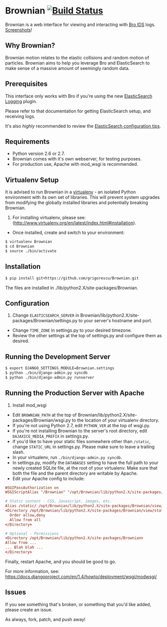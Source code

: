 Brownian [![Build Status](https://secure.travis-ci.org/grigorescu/Brownian.png)](http://travis-ci.org/grigorescu/Brownian)
================================

Brownian is a web interface for viewing and interacting with [Bro IDS](http://bro-ids.org/) logs. [Screenshots](http://imgur.com/a/vfhCf)!

Why Brownian?
-------------

Brownian motion relates to the elastic collisions and random motion of particles. Brownian aims to help you leverage Bro and ElasticSearch to make sense of a massive amount of seemingly random data.

Prerequisites
-------------

This interface only works with Bro if you're using the new [ElasticSearch Logging](http://git.bro-ids.org/bro.git/blob/HEAD:/doc/logging-elasticsearch.rst) plugin.

Please refer to that documentation for getting ElasticSearch setup, and receiving logs.

It's also *highly* recommended to review the [ElasticSearch configuration tips](https://github.com/grigorescu/Brownian/wiki/ElasticSearch-Configuration).

Requirements
------------

* Python version 2.6 or 2.7.
* Brownian comes with it's own webserver, for testing purposes.
* For production use, Apache with mod_wsgi is recommended.

Virtualenv Setup
----------------

It is advised to run Brownian in a [virtualenv](http://www.virtualenv.org/en/latest/index.html) - an isolated Python environment with its own set of libraries.
This will prevent system upgrades from modifying the globally installed libraries and potentially breaking Brownian.

1. For installing virtualenv, please see: (http://www.virtualenv.org/en/latest/index.html#installation).
+ Once installed, create and switch to your environment:

```bash
$ virtualenv Brownian
$ cd Brownian
$ source ./bin/activate
```

Installation
------------

```bash
$ pip install git+https://github.com/grigorescu/Brownian.git
```

The files are installed in ./lib/python2.X/site-packages/Brownian.

Configuration
-------------

1. Change ```ELASTICSEARCH_SERVER``` in Brownian/lib/python2.X/site-packages/Brownian/settings.py to your server's hostname and port.
+ Change ```TIME_ZONE``` in settings.py to your desired timezone.
+ Review the other settings at the top of settings.py and configure them as desired.

Running the Development Server
------------------------------
```bash
$ export DJANGO_SETTINGS_MODULE=Brownian.settings
$ python ./bin/django-admin.py syncdb
$ python ./bin/django-admin.py runserver
```

Running the Production Server with Apache
-----------------------------------------
1. Install mod_wsgi
+ Edit ```BROWNIAN_PATH``` at the top of Brownian/lib/python2.X/site-packages/Brownian/wsgi.py to the location of your virtualenv directory.
+ If you're not using Python 2.7, edit ```PYTHON_VER``` at the top of wsgi.py.
+ If you're not installing Brownian to the server's root directory, edit ```DAJAXICE_MEDIA_PREFIX``` in settings.py.
+ If you'd like to have your static files somewhere other than ```/static```, change ```STATIC_URL``` in settings.py. Please make sure to leave a trailing slash.
+ In your virtualenv, run ```./bin/django-admin.py syncdb```.
+ In settings.py, modify the ```DATABASES``` setting to have the full path to your newly created SQLite file, at the root of your virtualenv. Make sure that both the file and the parent directory are writable by Apache.
+ Edit your Apache config to include:

```conf
WSGIPassAuthorization on
WSGIScriptAlias "/Brownian" "/opt/Brownian/lib/python2.X/site-packages/Brownian/wsgi.py"

# Static content - CSS, Javascript, images, etc.
Alias /static/ /opt/Brownian/lib/python2.X/site-packages/Brownian/view/static/
<Directory /opt/Brownian/lib/python2.X/site-packages/Brownian/view/static>
  Order allow,deny
  Allow from all
</Directory>

# Optional - Permissions
<Directory /opt/Brownian/lib/python2.X/site-packages/Brownian>
Allow from ...
... Blah blah ...
</Directory>
```

Finally, restart Apache, and you should be good to go.

For more information, see: https://docs.djangoproject.com/en/1.4/howto/deployment/wsgi/modwsgi/

Issues
------

If you see something that's broken, or something that you'd like added, please create an issue.

As always, fork, patch, and push away!

